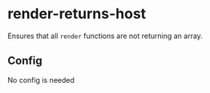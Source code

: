 # render-returns-host

Ensures that all `render` functions are not returning an array.

## Config

No config is needed

